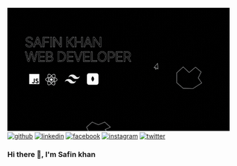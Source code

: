 ![Full-Stack Web Developer ](https://raw.githubusercontent.com/safinxr/safinxr/main/image/github-profile-banner.gif)
[<img src='https://cdn.jsdelivr.net/npm/simple-icons@3.0.1/icons/github.svg' alt='github' height='30'>](https://github.com/safinxr)  [<img src='https://cdn.jsdelivr.net/npm/simple-icons@3.0.1/icons/linkedin.svg' alt='linkedin' height='30'>](https://www.linkedin.com/in/safin-khan-59255122a/)  [<img src='https://cdn.jsdelivr.net/npm/simple-icons@3.0.1/icons/facebook.svg' alt='facebook' height='30'>](https://www.facebook.com/safinkhanxr/)  [<img src='https://cdn.jsdelivr.net/npm/simple-icons@3.0.1/icons/instagram.svg' alt='instagram' height='30'>](https://www.instagram.com/safinkhanbd/)  [<img src='https://cdn.jsdelivr.net/npm/simple-icons@3.0.1/icons/twitter.svg' alt='twitter' height='30'>](https://twitter.com/SafinKh88340177)  
### Hi there 👋, I'm Safin khan
